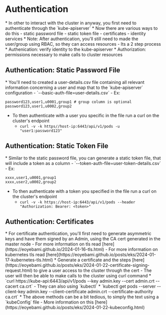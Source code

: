 <h1>Authentication</h1>
* In other to interact with the cluster in anyway, you first need to authenticate through the `kube-apiserver`
* Now there are various ways to do this
  - static password file
  - static token file
  - certificates
  - identity services
* Note: After authentication, you'll still need to made the user/group using RBAC, so they can access resources
  - Its a 2 step process
   * Authenication: verify identity to the kube-apiserver
   * Authorization: permissions necessary to make calls to cluster resources
<h2>Authentication: Static Password File</h2>
* You'll need to created a user-details.csv file containing all relevant information concerning a user and map that to the `kube-apiserver` configuration
  - `--basic-auth-file=user-details.csv`
- Ex:

```
password123,user1,u0001,group1 # group column is optional
password123,user1,u0002,group2
```

* To then authenticate with a user you specific in the file run a curl on the cluster's endpoint
  - `curl -v -k https//host-ip:6443/api/v1/pods -u "user1:password123"`
<h2>Authentication: Static Token File</h2>
* Similar to the static password file, you can generate a static token file, that will include a token as a column
  - `--token-auth-file=user-token-details.csv`
- Ex:

```
xxxx,user1,u0001,group1
xxxx,user2,u0002,group2
```

* To then authenticate with a token you specified in the file run a curl on the cluster's endpoint
  - `curl -v -k https://host-ip:6443/api/v1/pods --header "Authorization: Bearer: <token>"`
<h2>Authentication: Certificates</h2>
* For certificate authentication, you'll first need to generate asymmetric keys and have them signed by an Admin, using the CA cert generated in the master node
  - For more information on tls read [here](https://eoyebami.github.io/2024-01-16-tls.html)
  - For more information on kubernetes tls read [here](https://eoyebami.github.io/posts/eks/2024-01-17-kubernetes-tls.html)
* Generate a certificate and the steps [here](https://eoyebami.github.io/posts/eks/2024-01-22-certificate-signing-request.html) to give a user access to the cluster through the cert
  - The user will then be able to make calls to the cluster using curl command
    * `curl https://kube-api:6443/api/v1/pods --key admin.key --cert admin.crt --cacert ca.crt`
  - They can also using `kubectl`
    * `kubectl get pods --server <kube-api-server> --client-key admin.key --client-certificate admin.crt --certificate-authority ca.crt`
* The above methods can be a bit tedious, to simply the text using a `kubeConfig` file
  - More information on this [here](https://eoyebami.github.io/posts/eks/2024-01-22-kubeconfig.html)
